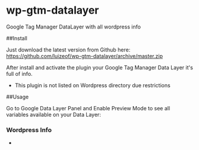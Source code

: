# wp-gtm-datalayer
Google Tag Manager DataLayer with all wordpress info

##Install

Just download the latest version from Github here: https://github.com/luizeof/wp-gtm-datalayer/archive/master.zip

After install and activate the plugin your Google Tag Manager Data Layer it's full of info.

- This plugin is not listed on Wordpress directory due restrictions

##Usage

Go to Google Data Layer Panel and Enable Preview Mode to see all variables available on your Data Layer:

### Wordpress Info

- 
